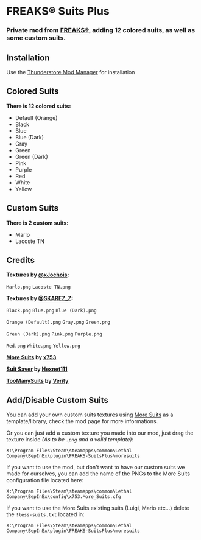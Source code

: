 # FREAKS® Suits Plus
### Private mod from [FREAKS®](https://freaks-smp.fr), adding 12 colored suits, as well as some custom suits.

## Installation
Use the [Thunderstore Mod Manager](https://www.overwolf.com/app/Thunderstore-Thunderstore_Mod_Manager) for installation

## Colored Suits
**There is 12 colored suits:**
- Default (Orange)
- Black
- Blue
- Blue (Dark)
- Gray
- Green
- Green (Dark)
- Pink
- Purple
- Red
- White
- Yellow

## Custom Suits
**There is 2 custom suits:**
- Marlo
- Lacoste TN

## Credits
**Textures by [@xJochois](https://twitter.com/xJochois):**

`Marlo.png`
`Lacoste TN.png`

**Textures by [@SKAREZ_Z](https://twitter.com/SKAREZ_Z):**

`Black.png`
`Blue.png`
`Blue (Dark).png`

`Orange (Default).png`
`Gray.png`
`Green.png`

`Green (Dark).png`
`Pink.png`
`Purple.png`

`Red.png`
`White.png`
`Yellow.png`

**[More Suits](https://thunderstore.io/c/lethal-company/p/x753/More_Suits/) by [x753](https://github.com/x753)**

**[Suit Saver](https://thunderstore.io/c/lethal-company/p/Hexnet111/SuitSaver/) by [Hexnet111](https://github.com/Hexnet111)**

**[TooManySuits](https://thunderstore.io/c/lethal-company/p/Verity/TooManySuits/) by [Verity](https://github.com/VerityIncorporated)**

## Add/Disable Custom Suits
You can add your own custom suits textures using [More Suits](https://thunderstore.io/c/lethal-company/p/x753/More_Suits/) as a template/library, check the mod page for more informations.

Or you can just add a custom texture you made into our mod, just drag the texture inside *(As to be `.png` and a valid template)*:

`X:\Program Files\Steam\steamapps\common\Lethal Company\BepInEx\plugin\FREAKS-SuitsPlus\moresuits`

If you want to use the mod, but don't want to have our custom suits we made for ourselves, you can add the name of the PNGs to the More Suits configuration file located here:

`X:\Program Files\Steam\steamapps\common\Lethal Company\BepInEx\config\x753.More_Suits.cfg`

If you want to use the More Suits existing suits (Luigi, Mario etc...) delete the `!less-suits.txt` located in:

`X:\Program Files\Steam\steamapps\common\Lethal Company\BepInEx\plugin\FREAKS-SuitsPlus\moresuits`